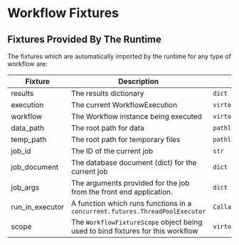 # Workflow Fixtures

## Fixtures Provided By The Runtime

The fixtures which are automatically imported by the runtime for any type of workflow are: 

| Fixture     | Description                           | Type |
|-------------|---------------------------------------|------|
| results     | The results dictionary                | `dict` |
| execution   | The current WorkflowExecution         | `virtool_workflow.WorkflowExecution` |
| workflow    | The Workflow instance being executed  | `virtool_workflow.Workflow` |
| data_path   | The root path for data                | `pathlib.Path` |
| temp_path   | The root path for temporary files     |`pathlib.Path` |
| job_id      | The ID of the current job       | `str` |
| job_document| The database document (dict) for the current job | `dict` |
| job_args    | The arguments provided for the job from the front end application. | `dict` |
| run_in_executor | A function which runs functions in a `concurrent.futures.ThreadPoolExecutor` | `Callable[[Callable, Iterable[Any], dict], Coroutine` |
| scope       | The `WorkflowFixtureScope` object being used to bind fixtures for this workflow | `virtool_workflow.fixtures.scope.WorkflowFixtureScope` |




